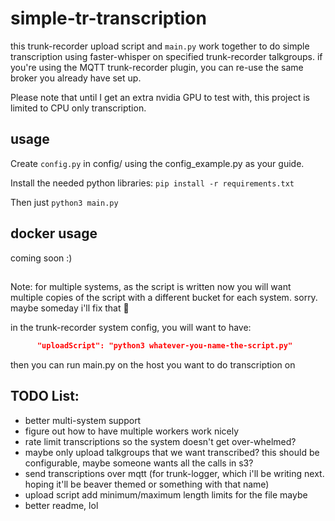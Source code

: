 # simple-tr-transcription

this trunk-recorder upload script and `main.py` work together to do simple transcription using faster-whisper on specified trunk-recorder talkgroups. if you're using the MQTT trunk-recorder plugin, you can re-use the same broker you already have set up.

Please note that until I get an extra nvidia GPU to test with, this project is limited to CPU only transcription.

## usage

Create `config.py`  in config/ using the config_example.py as your guide.

Install the needed python libraries:
`pip install -r requirements.txt`

Then just `python3 main.py`

## docker usage

coming soon :)

## 

Note: for multiple systems, as the script is written now you will want multiple copies of the script with a different bucket for each system. sorry. maybe someday i'll fix that 🤷

in the trunk-recorder system config, you will want to have:
```json
      "uploadScript": "python3 whatever-you-name-the-script.py"
```

then you can run main.py on the host you want to do transcription on

## TODO List:

- better multi-system support
- figure out how to have multiple workers work nicely
- rate limit transcriptions so the system doesn't get over-whelmed?
- maybe only upload talkgroups that we want transcribed? this should be configurable, maybe someone wants all the calls in s3? 
- send transcriptions over mqtt (for trunk-logger, which i'll be writing next. hoping it'll be beaver themed or something with that name)
- upload script add minimum/maximum length limits for the file maybe
- better readme, lol
